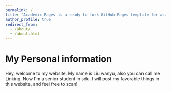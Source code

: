 ```yaml
---
permalink: /
title: "Academic Pages is a ready-to-fork GitHub Pages template for academic personal websites"
author_profile: true
redirect_from: 
  - /about/
  - /about.html
---
```

My Personal information
======
Hey, welcome to my website. My name is Liu wanyu, also you can call me Linking. Now I'm a senior student in sdu. I will post my favorable things in this website, and feel free to scan!
